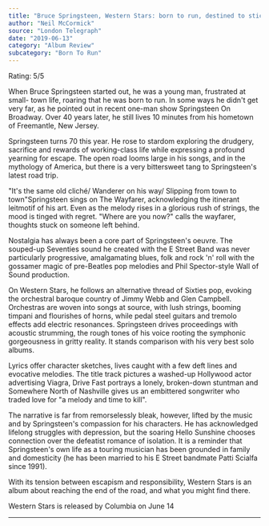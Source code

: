 ```yaml
---
title: "Bruce Springsteen, Western Stars: born to run, destined to stick around"
author: "Neil McCormick"
source: "London Telegraph"
date: "2019-06-13"
category: "Album Review"
subcategory: "Born To Run"
---
```


Rating: 5/5

When Bruce Springsteen started out, he was a young man, frustrated at small- town life, roaring that he was born to run. In some ways he didn't get very far, as he pointed out in recent one-man show Springsteen On Broadway. Over 40 years later, he still lives 10 minutes from his hometown of Freemantle, New Jersey.

Springsteen turns 70 this year. He rose to stardom exploring the drudgery, sacrifice and rewards of working-class life while expressing a profound yearning for escape. The open road looms large in his songs, and in the mythology of America, but there is a very bittersweet tang to Springsteen's latest road trip.

"It's the same old cliché/ Wanderer on his way/ Slipping from town to town"Springsteen sings on The Wayfarer, acknowledging the itinerant leitmotif of his art. Even as the melody rises in a glorious rush of strings, the mood is tinged with regret. "Where are you now?" calls the wayfarer, thoughts stuck on someone left behind.

Nostalgia has always been a core part of Springsteen's oeuvre. The souped-up Seventies sound he created with the E Street Band was never particularly progressive, amalgamating blues, folk and rock 'n' roll with the gossamer magic of pre-Beatles pop melodies and Phil Spector-style Wall of Sound production.

On Western Stars, he follows an alternative thread of Sixties pop, evoking the orchestral baroque country of Jimmy Webb and Glen Campbell. Orchestras are woven into songs at source, with lush strings, booming timpani and flourishes of horns, while pedal steel guitars and tremolo effects add electric resonances. Springsteen drives proceedings with acoustic strumming, the rough tones of his voice rooting the symphonic gorgeousness in gritty reality. It stands comparison with his very best solo albums.

Lyrics offer character sketches, lives caught with a few deft lines and evocative melodies. The title track pictures a washed-up Hollywood actor advertising Viagra, Drive Fast portrays a lonely, broken-down stuntman and Somewhere North of Nashville gives us an embittered songwriter who traded love for "a melody and time to kill".

The narrative is far from remorselessly bleak, however, lifted by the music and by Springsteen's compassion for his characters. He has acknowledged lifelong struggles with depression, but the soaring Hello Sunshine chooses connection over the defeatist romance of isolation. It is a reminder that Springsteen's own life as a touring musician has been grounded in family and domesticity (he has been married to his E Street bandmate Patti Scialfa since 1991).

With its tension between escapism and responsibility, Western Stars is an album about reaching the end of the road, and what you might find there.

Western Stars is released by Columbia on June 14

---